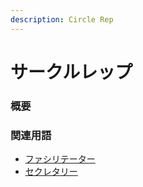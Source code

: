 ```yaml
---
description: Circle Rep
---
```


# サークルレップ

### 概要

### 関連用語

* [ファシリテーター](facilitator.md)
* [セクレタリー](secretary.md)

